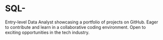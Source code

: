 # SQL-
Entry-level Data Analyst showcasing a portfolio of projects on GitHub. Eager to contribute and learn in a collaborative coding environment. Open to exciting opportunities in the tech industry.
